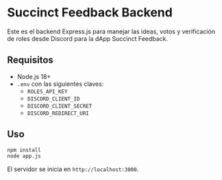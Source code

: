 # Succinct Feedback Backend

Este es el backend Express.js para manejar las ideas, votos y verificación de roles desde Discord para la dApp Succinct Feedback.

## Requisitos

- Node.js 18+
- `.env` con las siguientes claves:
  - `ROLES_API_KEY`
  - `DISCORD_CLIENT_ID`
  - `DISCORD_CLIENT_SECRET`
  - `DISCORD_REDIRECT_URI`

## Uso

```bash
npm install
node app.js
```

El servidor se inicia en `http://localhost:3000`.
